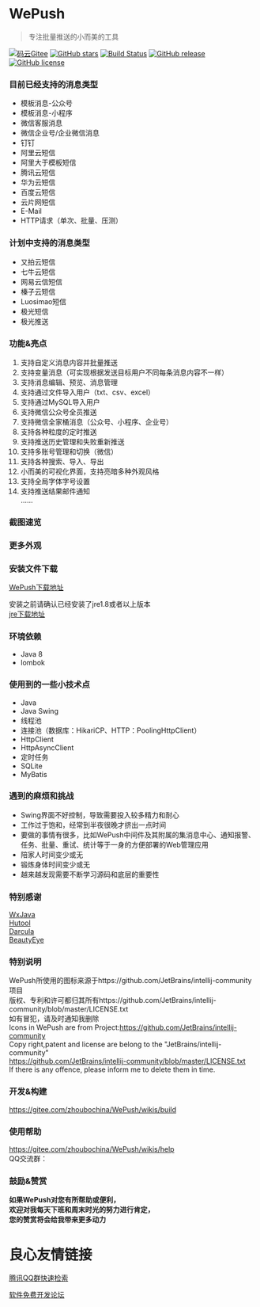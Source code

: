  
  
 
  
# WePush 
> 专注批量推送的小而美的工具  

[![码云Gitee](https://gitee.com/zhoubochina/WePush/badge/star.svg?theme=blue)](https://gitee.com/zhoubochina/WePush)
[![GitHub stars](https://img.shields.io/github/stars/rememberber/WePush.svg)](https://github.com/rememberber/WePush)
[![Build Status](https://travis-ci.org/rememberber/WePush.svg?branch=master)](https://travis-ci.org/rememberber/WePush)
[![GitHub release](https://img.shields.io/github/release/rememberber/WePush.svg)](https://github.com/rememberber/WePush/releases)
[![GitHub license](https://img.shields.io/github/license/rememberber/WePush.svg)](https://github.com/rememberber/WePush/blob/master/LICENSE.txt)

### 目前已经支持的消息类型
+ 模板消息-公众号  
+ 模板消息-小程序  
+ 微信客服消息  
+ 微信企业号/企业微信消息  
+ 钉钉 
+ 阿里云短信  
+ 阿里大于模板短信  
+ 腾讯云短信  
+ 华为云短信  
+ 百度云短信 
+ 云片网短信  
+ E-Mail
+ HTTP请求（单次、批量、压测）

### 计划中支持的消息类型
+ 又拍云短信  
+ 七牛云短信  
+ 网易云信短信  
+ 榛子云短信  
+ Luosimao短信  
+ 极光短信  
+ 极光推送  

### 功能&亮点
1. 支持自定义消息内容并批量推送  
2. 支持变量消息（可实现根据发送目标用户不同每条消息内容不一样）
3. 支持消息编辑、预览、消息管理  
4. 支持通过文件导入用户（txt、csv、excel）  
5. 支持通过MySQL导入用户  
6. 支持微信公众号全员推送  
7. 支持微信全家桶消息（公众号、小程序、企业号）
8. 支持各种粒度的定时推送  
9. 支持推送历史管理和失败重新推送  
10. 支持多账号管理和切换（微信） 
11. 支持各种搜索、导入、导出  
12. 小而美的可视化界面，支持亮暗多种外观风格  
13. 支持全局字体字号设置  
14. 支持推送结果邮件通知  
……

### 截图速览
 
   
    
   
   
 
   
    
   
  
 
   
    
   
  
 
   
    
   
 
 
   
    
   
 
 
   
    
   
 
 
   
    
   
 
 
   
    
   
 
 
   
    
   
 
 
   
    
   
 
 
   
    
   
 

### 更多外观
 
   
    
   
  
 
   
    
   
  

### 安装文件下载

[WePush下载地址](https://gitee.com/zhoubochina/WePush/wikis/download)  

安装之前请确认已经安装了jre1.8或者以上版本   
[jre下载地址](http://www.oracle.com/technetwork/java/javase/downloads/jre8-downloads-2133155.html)  

### 环境依赖
+ Java 8
+ lombok

### 使用到的一些小技术点
+ Java  
+ Java Swing  
+ 线程池  
+ 连接池（数据库：HikariCP、HTTP：PoolingHttpClient）  
+ HttpClient  
+ HttpAsyncClient  
+ 定时任务  
+ SQLite  
+ MyBatis  

### 遇到的麻烦和挑战
+ Swing界面不好控制，导致需要投入较多精力和耐心
+ 工作过于饱和，经常到半夜很晚才挤出一点时间
+ 要做的事情有很多，比如WePush中间件及其附属的集消息中心、通知报警、任务、批量、重试、统计等于一身的方便部署的Web管理应用
+ 陪家人时间变少或无
+ 锻炼身体时间变少或无
+ 越来越发现需要不断学习源码和底层的重要性

### 特别感谢
[WxJava](https://gitee.com/binary/weixin-java-tools)  
[Hutool](http://hutool.cn/)  
[Darcula](https://github.com/bulenkov/Darcula)  
[BeautyEye](https://gitee.com/jackjiang/beautyeye)  

### 特别说明
WePush所使用的图标来源于https://github.com/JetBrains/intellij-community项目  
版权、专利和许可都归其所有https://github.com/JetBrains/intellij-community/blob/master/LICENSE.txt  
如有冒犯，请及时通知我删除  
Icons in WePush are from Project:https://github.com/JetBrains/intellij-community  
Copy right,patent and license are belong to the "JetBrains/intellij-community"  
https://github.com/JetBrains/intellij-community/blob/master/LICENSE.txt  
If there is any offence, please inform me to delete them in time.  

### 开发&构建

https://gitee.com/zhoubochina/WePush/wikis/build

### 使用帮助

https://gitee.com/zhoubochina/WePush/wikis/help  
QQ交流群：
 
   
    
   
 

### 鼓励&赞赏  
**如果WePush对您有所帮助或便利，  
欢迎对我每天下班和周末时光的努力进行肯定，  
您的赞赏将会给我带来更多动力**
 
   
    
   
 

 # 良心友情链接

[腾讯QQ群快速检索](http://u.720life.cn/s/8cf73f7c)

[软件免费开发论坛](http://u.720life.cn/s/bbb01dc0)